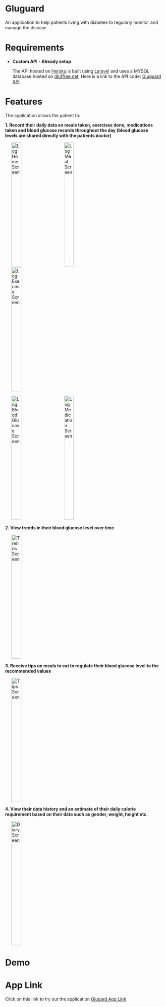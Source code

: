 # Gluguard
An application to help patients living with diabetes to regularly monitor and manage the disease

# Requirements
* **Custom API - Already setup**

     The API hosted on [Heroku](https://www.heroku.com/) is built using [Laravel](https://laravel.com/) and uses a MYSQL database hosted on [db4free.net](https://db4free.net/). Here is a link to the API code: [Gluguard API](https://github.com/Anniekobia/GlugardAPI)


# Features
The application allows the patient to:

**1. Record their daily data on meals taken, exercises done, medications taken and blood glucose records throughout the day (blood glucose levels are shared directly with the patients doctor)**

<p>
   <img hspace="20" width="25%" height="400" src="https://user-images.githubusercontent.com/22634271/71975050-1d4cb800-3224-11ea-94ea-53ef928c6cdd.jpg" alt="Log Home Screen" title="Log Home"/>   <img hspace="20" width="25%" height="400" src="https://user-images.githubusercontent.com/22634271/71975052-1de54e80-3224-11ea-8f61-558f40d13c5c.jpg" alt="Log Meal Screen" title="Log Meal"/>   <img hspace="20" width="25%" height="400" src="https://user-images.githubusercontent.com/22634271/71975049-1d4cb800-3224-11ea-9f06-b010326da454.jpg" alt="Log Exercise Screen" title="Log Exercise"/>
</p>
     
<p>
  <img hspace="20" width="25%" height="400" src="https://user-images.githubusercontent.com/22634271/71975043-1cb42180-3224-11ea-80bd-3865990f7ccd.jpg" alt="Log Blood Glucose Screen" title="Log Blood Glucose"</img>   <img hspace="20" width="25%" height="400" src="https://user-images.githubusercontent.com/22634271/71975054-1de54e80-3224-11ea-8255-087ddb1a2aaf.jpg" alt="Log Medication Screen" title="Log Medication"</img>
</p>

**2. View trends in their blood glucose level over time**

<p>
   <img hspace="20" width="25%" height="400" src="https://user-images.githubusercontent.com/22634271/71979758-8a197f80-322f-11ea-92d6-f64f8a2a12cf.jpg" alt="Trends Screen" title="Trends"/>  
</p>

**3. Receive tips on meals to eat to regulate their blood glucose level to the recommended values**

<p>
   <img hspace="20" width="25%" height="400" src="https://user-images.githubusercontent.com/22634271/71979756-8a197f80-322f-11ea-9afc-e2699255feec.jpg" alt="Tips Screen" title="Tips"/>   
</p>

**4. View their data history and an estimate of their daily calorie requirement based on their data such as gender, weight, height etc.**

<p>
   <img hspace="20" width="25%" height="400" src="https://user-images.githubusercontent.com/22634271/71979754-8980e900-322f-11ea-946d-fef5fc703d64.jpg" alt="Diary Screen" title="Diary"/>   
</p>

# Demo


# App Link
Click on this link to try out the application [Glugard App Link](https://appetize.io/app/f0rwejq7bkrg1jb0wr3d7g9dvg?device=nexus5&scale=100&orientation=portrait&osVersion=8.1)
